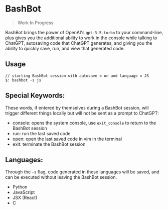 # BashBot
> Work In Progress

BashBot brings the power of OpenAI's `gpt-3.5-turbo` to your command-line, plus gives you the additional ability to work in the console while talking to ChatGPT, autosaving code that ChatGPT generates, and giving you the ability to quickly save, run, and view that generated code.

## Usage
```shell
// starting BashBot session with autosave = on and language = JS
$: bashbot -s js

```

## Special Keywords:
These words, if entered by themselves during a BashBot session, will trigger different things locally but will not be sent as a prompt to ChatGPT:
* console: opens the system console, use `exit_console` to return to the BashBot session
* run: run the last saved code
* open: open the last saved code in vim in the terminal
* exit: terminate the BashBot session


## Languages:
Through the `-s` flag, code generated in these languages will be saved, and can be executed without leaving the BashBot session.
* Python
* JavaScript
* JSX (React)
* C
